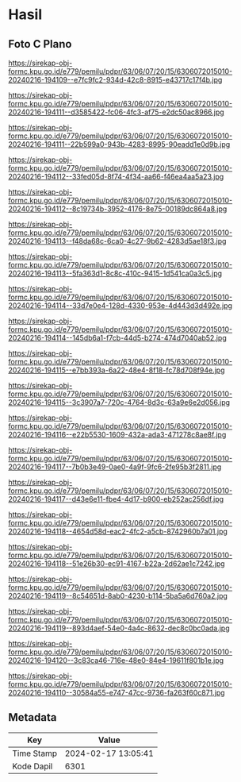 # Hasil

## Foto C Plano

https://sirekap-obj-formc.kpu.go.id/e779/pemilu/pdpr/63/06/07/20/15/6306072015010-20240216-194109--e7fc9fc2-934d-42c8-8915-e43717c17f4b.jpg

https://sirekap-obj-formc.kpu.go.id/e779/pemilu/pdpr/63/06/07/20/15/6306072015010-20240216-194111--d3585422-fc06-4fc3-af75-e2dc50ac8966.jpg

https://sirekap-obj-formc.kpu.go.id/e779/pemilu/pdpr/63/06/07/20/15/6306072015010-20240216-194111--22b599a0-943b-4283-8995-90eadd1e0d9b.jpg

https://sirekap-obj-formc.kpu.go.id/e779/pemilu/pdpr/63/06/07/20/15/6306072015010-20240216-194112--33fed05d-8f74-4f34-aa66-f46ea4aa5a23.jpg

https://sirekap-obj-formc.kpu.go.id/e779/pemilu/pdpr/63/06/07/20/15/6306072015010-20240216-194112--8c19734b-3952-4176-8e75-00189dc864a8.jpg

https://sirekap-obj-formc.kpu.go.id/e779/pemilu/pdpr/63/06/07/20/15/6306072015010-20240216-194113--f48da68c-6ca0-4c27-9b62-4283d5ae18f3.jpg

https://sirekap-obj-formc.kpu.go.id/e779/pemilu/pdpr/63/06/07/20/15/6306072015010-20240216-194113--5fa363d1-8c8c-410c-9415-1d541ca0a3c5.jpg

https://sirekap-obj-formc.kpu.go.id/e779/pemilu/pdpr/63/06/07/20/15/6306072015010-20240216-194114--33d7e0e4-128d-4330-953e-4d443d3d492e.jpg

https://sirekap-obj-formc.kpu.go.id/e779/pemilu/pdpr/63/06/07/20/15/6306072015010-20240216-194114--145db6a1-f7cb-44d5-b274-474d7040ab52.jpg

https://sirekap-obj-formc.kpu.go.id/e779/pemilu/pdpr/63/06/07/20/15/6306072015010-20240216-194115--e7bb393a-6a22-48e4-8f18-fc78d708f94e.jpg

https://sirekap-obj-formc.kpu.go.id/e779/pemilu/pdpr/63/06/07/20/15/6306072015010-20240216-194115--3c3907a7-720c-4764-8d3c-63a9e6e2d056.jpg

https://sirekap-obj-formc.kpu.go.id/e779/pemilu/pdpr/63/06/07/20/15/6306072015010-20240216-194116--e22b5530-1609-432a-ada3-471278c8ae8f.jpg

https://sirekap-obj-formc.kpu.go.id/e779/pemilu/pdpr/63/06/07/20/15/6306072015010-20240216-194117--7b0b3e49-0ae0-4a9f-9fc6-2fe95b3f2811.jpg

https://sirekap-obj-formc.kpu.go.id/e779/pemilu/pdpr/63/06/07/20/15/6306072015010-20240216-194117--d43e6e11-fbe4-4d17-b900-eb252ac256df.jpg

https://sirekap-obj-formc.kpu.go.id/e779/pemilu/pdpr/63/06/07/20/15/6306072015010-20240216-194118--4654d58d-eac2-4fc2-a5cb-8742960b7a01.jpg

https://sirekap-obj-formc.kpu.go.id/e779/pemilu/pdpr/63/06/07/20/15/6306072015010-20240216-194118--51e26b30-ec91-4167-b22a-2d62ae1c7242.jpg

https://sirekap-obj-formc.kpu.go.id/e779/pemilu/pdpr/63/06/07/20/15/6306072015010-20240216-194119--8c54651d-8ab0-4230-b114-5ba5a6d760a2.jpg

https://sirekap-obj-formc.kpu.go.id/e779/pemilu/pdpr/63/06/07/20/15/6306072015010-20240216-194119--893d4aef-54e0-4a4c-8632-dec8c0bc0ada.jpg

https://sirekap-obj-formc.kpu.go.id/e779/pemilu/pdpr/63/06/07/20/15/6306072015010-20240216-194120--3c83ca46-716e-48e0-84e4-19611f801b1e.jpg

https://sirekap-obj-formc.kpu.go.id/e779/pemilu/pdpr/63/06/07/20/15/6306072015010-20240216-194110--30584a55-e747-47cc-9736-fa263f60c871.jpg


## Metadata

| Key        | Value               |
| ---------- | ------------------- |
| Time Stamp | 2024-02-17 13:05:41 |
| Kode Dapil | 6301                |



